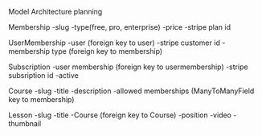 Model Architecture planning

Membership
    -slug
    -type(free, pro, enterprise)
    -price
    -stripe plan id

UserMembership
    -user                   (foreign key to user)
    -stripe customer id
    -membership type        (foreign key to membership)

Subscription
    -user membership        (foreign key to usermembership)
    -stripe subsription id
    -active

Course
    -slug
    -title
    -description
    -allowed memberships      (ManyToManyField key to membership)

Lesson
    -slug
    -title
    -Course         (foreign key to Course)
    -position
    -video
    -thumbnail
